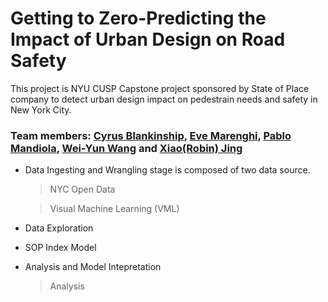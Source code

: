 # Getting to Zero-Predicting the Impact of Urban Design on Road Safety

This project is NYU CUSP Capstone project sponsored by State of Place company to detect urban design impact on  pedestrain needs and safety in New York City.

### Team members: [Cyrus Blankinship](https://github.com/cyrusblankinship), [Eve Marenghi](https://github.com/evemarenghi), [Pablo Mandiola](https://github.com/pmandiola), [Wei-Yun Wang](https://github.com/twwwy) and [Xiao(Robin) Jing](https://github.com/jingxiaorobin) 

+ Data Ingesting and Wrangling stage is composed of two data source.
    > NYC Open Data
    
    > Visual Machine Learning (VML)
    
+ Data Exploration

+ SOP Index Model

+ Analysis and Model Intepretation
    > Analysis
